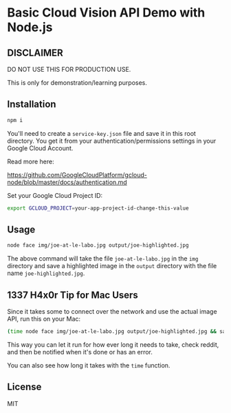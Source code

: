 # Basic Cloud Vision API Demo with Node.js

## DISCLAIMER

DO NOT USE THIS FOR PRODUCTION USE. 

This is only for demonstration/learning purposes.

## Installation

```sh
npm i
```
You'll need to create a `service-key.json` file and save it in this root directory. You get it from your authentication/permissions settings in your Google Cloud Account.

Read more here:

https://github.com/GoogleCloudPlatform/gcloud-node/blob/master/docs/authentication.md

Set your Google Cloud Project ID:

```sh
export GCLOUD_PROJECT=your-app-project-id-change-this-value
```

## Usage

```sh
node face img/joe-at-le-labo.jpg output/joe-highlighted.jpg
```

The above command will take the file `joe-at-le-labo.jpg` in the `img` directory and save a highlighted image in the `output` directory with the file name `joe-highlighted.jpg`.

## 1337 H4x0r Tip for Mac Users

Since it takes some to connect over the network and use the actual image API, run this on your Mac:
```sh
(time node face img/joe-at-le-labo.jpg output/joe-highlighted.jpg && say done) || say error
```
This way you can let it run for how ever long it needs to take, check reddit, and then be notified when it's done or has an error.

You can also see how long it takes with the `time` function.

## License

MIT